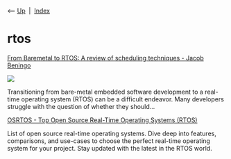 <div class="nav">

⟵ [Up](index.html)  \|  [Index](index.html)

</div>

# rtos

<div class="cards">

<div class="card">

<div class="card-title">

[From Baremetal to RTOS: A review of scheduling techniques - Jacob
Beningo](https://www.embeddedrelated.com/showarticle/969.php)

</div>

<div class="card-image">

[![](https://www.embeddedrelated.com/new2/images/blog_generic_image.png)](https://www.embeddedrelated.com/showarticle/969.php)

</div>

Transitioning from bare-metal embedded software development to a
real-time operating system (RTOS) can be a difficult endeavor. Many
developers struggle with the question of whether they should...

</div>

<div class="card">

<div class="card-title">

[OSRTOS - Top Open Source Real-Time Operating Systems
(RTOS)](https://www.osrtos.com)

</div>

List of open source real-time operating systems. Dive deep into
features, comparisons, and use-cases to choose the perfect real-time
operating system for your project. Stay updated with the latest in the
RTOS world.

</div>

</div>
